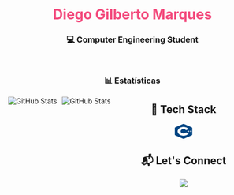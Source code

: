 <div align="center">

<h1 style="color:#F34B7D;">Diego Gilberto Marques</h1>

<h3><b>💻 Computer Engineering Student</b></h3> <br>

### 📊 Estatísticas

<p>
  <img 
    align="left" 
    alt="GitHub Stats" 
    height="200" 
    style="padding-right: 10px;" 
    src="https://github-readme-stats.vercel.app/api?username=Diego-MarquesLOKT&show_icons=true&theme=dracula&include_all_commits=true&locale=pt-br" 
  />

<img 
      align="left" 
      alt="GitHub Stats" 
      height="200" 
      src="https://github-readme-stats.vercel.app/api/top-langs/?username=Diego-MarquesLOKT&theme=dracula&layout=compact&custom_title=Tecnologias&langs_count=9" 
  />

</p>

## 🚀 Tech Stack

<div style="display: inline_block">
  <img align="center" alt="C++" height="30" width="40" src="https://raw.githubusercontent.com/devicons/devicon/master/icons/cplusplus/cplusplus-plain.svg">
</div> 

## 📬 Let's Connect

<div>
  
  <a href="mailto:marques.diegogilb@gmail.com" target="_blank">
    <img src="https://img.shields.io/badge/-Gmail-%23333?style=for-the-badge&logo=gmail&logoColor=white">
  </a>
</div>

</div>
